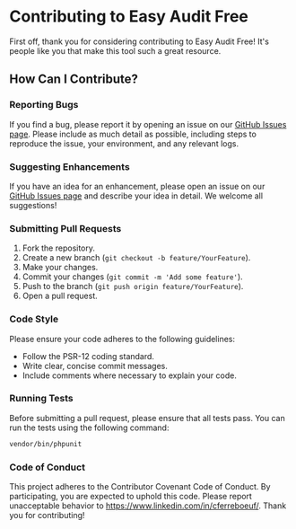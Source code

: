 # Contributing to Easy Audit Free

First off, thank you for considering contributing to Easy Audit Free! It's people like you that make this tool such a great resource.

## How Can I Contribute?

### Reporting Bugs

If you find a bug, please report it by opening an issue on our [GitHub Issues page](https://github.com/crealoz/easy-audit-free/issues). Please include as much detail as possible, including steps to reproduce the issue, your environment, and any relevant logs.

### Suggesting Enhancements

If you have an idea for an enhancement, please open an issue on our [GitHub Issues page](https://github.com/crealoz/easy-audit-free/issues) and describe your idea in detail. We welcome all suggestions!

### Submitting Pull Requests

1. Fork the repository.
2. Create a new branch (`git checkout -b feature/YourFeature`).
3. Make your changes.
4. Commit your changes (`git commit -m 'Add some feature'`).
5. Push to the branch (`git push origin feature/YourFeature`).
6. Open a pull request.

### Code Style

Please ensure your code adheres to the following guidelines:

- Follow the PSR-12 coding standard.
- Write clear, concise commit messages.
- Include comments where necessary to explain your code.

### Running Tests

Before submitting a pull request, please ensure that all tests pass. You can run the tests using the following command:

```sh
vendor/bin/phpunit
```

### Code of Conduct
This project adheres to the Contributor Covenant Code of Conduct. By participating, you are expected to uphold this code. Please report unacceptable behavior to https://www.linkedin.com/in/cferreboeuf/.  Thank you for contributing!